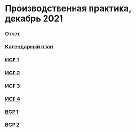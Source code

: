 # Производственная практика, декабрь 2021

### [Отчет](https://github.com/DenisNyux/prcatice-dec-21/blob/main/%D0%9E%D1%82%D1%87%D0%B5%D1%82.pdf)

### [Календарный план](https://github.com/DenisNyux/prcatice-dec-21/blob/main/%D0%97%D0%B0%D0%B4%D0%B0%D0%BD%D0%B8%D1%8F.pdf)


### [ИСР 1](https://github.com/DenisNyux/prcatice-dec-21/blob/main/tasks/%D0%98%D0%A1%D0%A0%201.pdf)
### [ИСР 2](https://github.com/DenisNyux/prcatice-dec-21/blob/main/tasks/%D0%98%D0%A1%D0%A0%202.pdf)
### [ИСР 3](https://github.com/DenisNyux/prcatice-dec-21/blob/main/tasks/%D0%98%D0%A1%D0%A0%203.pdf)
### [ИСР 4](https://github.com/DenisNyux/prcatice-dec-21/blob/main/tasks/%D0%98%D0%A1%D0%A0%204.pdf)
### [ВСР 1](https://github.com/DenisNyux/prcatice-dec-21/blob/main/tasks/%D0%92%D0%A1%D0%A0%202.1.pdf)
### [ВСР 2](https://github.com/DenisNyux/prcatice-dec-21/blob/main/tasks/%D0%92%D0%A1%D0%A0%202.2.pdf)
